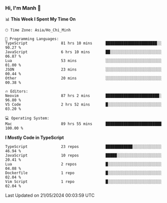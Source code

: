 ### Hi, I'm Manh 👋

<!--START_SECTION:waka-->
📊 **This Week I Spent My Time On** 

```text
🕑︎ Time Zone: Asia/Ho_Chi_Minh

💬 Programming Languages: 
TypeScript               81 hrs 10 mins      ███████████████████████░░   90.27 % 
JavaScript               6 hrs 10 mins       ██░░░░░░░░░░░░░░░░░░░░░░░   06.87 % 
Lua                      53 mins             ░░░░░░░░░░░░░░░░░░░░░░░░░   01.00 % 
JSON                     23 mins             ░░░░░░░░░░░░░░░░░░░░░░░░░   00.44 % 
Other                    20 mins             ░░░░░░░░░░░░░░░░░░░░░░░░░   00.38 % 

🔥 Editors: 
Neovim                   87 hrs 2 mins       ████████████████████████░   96.80 % 
VS Code                  2 hrs 52 mins       █░░░░░░░░░░░░░░░░░░░░░░░░   03.20 % 

💻 Operating System: 
Mac                      89 hrs 55 mins      █████████████████████████   100.00 % 
```

**I Mostly Code in TypeScript** 

```text
TypeScript               23 repos            ████████████░░░░░░░░░░░░░   46.94 % 
JavaScript               10 repos            █████░░░░░░░░░░░░░░░░░░░░   20.41 % 
Lua                      2 repos             █░░░░░░░░░░░░░░░░░░░░░░░░   04.08 % 
Dockerfile               1 repo              █░░░░░░░░░░░░░░░░░░░░░░░░   02.04 % 
Vim Script               1 repo              █░░░░░░░░░░░░░░░░░░░░░░░░   02.04 % 
```




 Last Updated on 21/05/2024 00:03:59 UTC
<!--END_SECTION:waka-->
